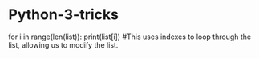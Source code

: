 # Python-3-tricks

for i in range(len(list)): 
  print(list[i])           #This uses indexes to loop through the list, allowing us to modify the list.
